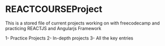 # REACTCOURSEProject
This is a stored file of current projects working on with freecodecamp and practicing REACTJS and Angularjs Framework

1- Practice Projects
2- In-depth projects
3- All the key entries
